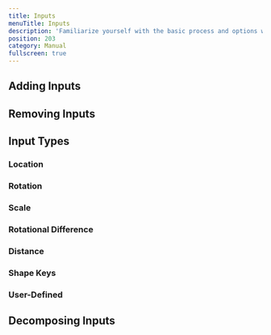 ```yaml
---
title: Inputs
menuTitle: Inputs
description: 'Familiarize yourself with the basic process and options when setting up an RBF driver'
position: 203
category: Manual
fullscreen: true
---
```


## Adding Inputs

## Removing Inputs

## Input Types

### Location

### Rotation

### Scale

### Rotational Difference

### Distance

### Shape Keys

### User-Defined

## Decomposing Inputs